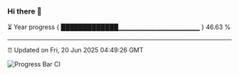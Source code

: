 ### Hi there 👋

⏳ Year progress { █████████████▁▁▁▁▁▁▁▁▁▁▁▁▁▁▁▁▁ } 46.63 %

---

⏰ Updated on Fri, 20 Jun 2025 04:49:26 GMT

![Progress Bar CI](https://github.com/IshwaranRudhara/GIT-ACTION/workflows/Progress%20Bar%20CI/badge.svg)

